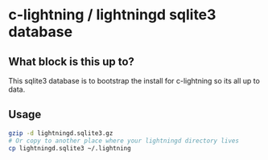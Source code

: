 # c-lightning / lightningd sqlite3 database

## What block is this up to?

This sqlite3 database is to bootstrap the install for c-lightning so its all up to data.

## Usage

```bash
gzip -d lightningd.sqlite3.gz
# Or copy to another place where your lightningd directory lives
cp lightningd.sqlite3 ~/.lightning
```
